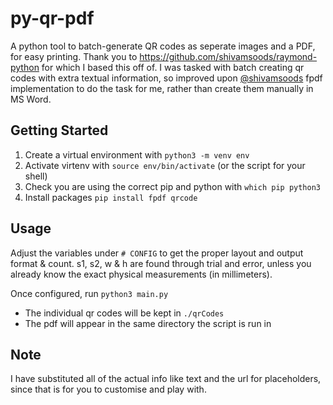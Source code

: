 # py-qr-pdf
A python tool to batch-generate QR codes as seperate images and a PDF, for easy printing.
Thank you to https://github.com/shivamsoods/raymond-python for which I based this off of.
I was tasked with batch creating qr codes with extra textual information, so improved upon [@shivamsoods](https://github.com/shivamsoods) fpdf implementation to do the task for me, rather than create them manually in MS Word.

## Getting Started
1. Create a virtual environment with `python3 -m venv env`
2. Activate virtenv with `source env/bin/activate` (or the script for your shell)
3. Check you are using the correct pip and python with `which pip python3`
4. Install packages `pip install fpdf qrcode`

## Usage
Adjust the variables under `# CONFIG` to get the proper layout and output format & count. s1, s2, w & h are found through trial and error, unless you already know the exact physical measurements (in millimeters).

Once configured, run `python3 main.py`
- The individual qr codes will be kept in `./qrCodes`
- The pdf will appear in the same directory the script is run in

## Note
I have substituted all of the actual info like text and the url for placeholders, since that is for you to customise and play with.
